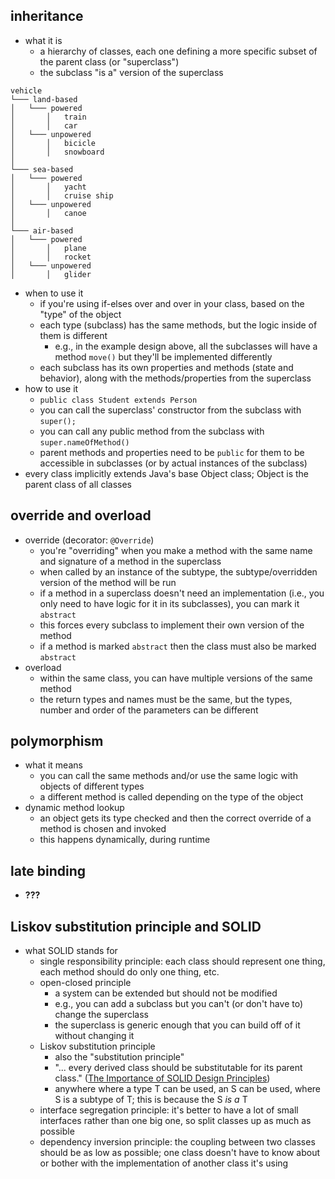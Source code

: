 ## inheritance
- what it is
    - a hierarchy of classes, each one defining a more specific subset of the parent class (or "superclass")
    - the subclass "is a" version of the superclass
```
vehicle
└─── land-based
│   └─── powered
│       │   train
│       │   car
│   └─── unpowered
│       │   bicicle
│       │   snowboard
│
└─── sea-based
│   └─── powered
│       │   yacht
│       │   cruise ship
│   └─── unpowered
│       │   canoe
│   
└─── air-based
│   └─── powered
│       │   plane
│       │   rocket
│   └─── unpowered
│       │   glider
```
- when to use it
    - if you're using if-elses over and over in your class, based on the "type" of the object
    - each type (subclass) has the same methods, but the logic inside of them is different
        - e.g., in the example design above, all the subclasses will have a method `move()` but they'll be implemented differently
    - each subclass has its own properties and methods (state and behavior), along with the methods/properties from the superclass
- how to use it
    - `public class Student extends Person`
    - you can call the superclass' constructor from the subclass with `super();`
    - you can call any public method from the subclass with `super.nameOfMethod()`
    - parent methods and properties need to be `public` for them to be accessible in subclasses (or by actual instances of the subclass)
- every class implicitly extends Java's base Object class; Object is the parent class of all classes

## override and overload
- override (decorator: `@Override`)
    - you're "overriding" when you make a method with the same name and signature of a method in the superclass
    - when called by an instance of the subtype, the subtype/overridden version of the method will be run
    - if a method in a superclass doesn't need an implementation (i.e., you only need to have logic for it in its subclasses), you can mark it `abstract`
    - this forces every subclass to implement their own version of the method
    - if a method is marked `abstract` then the class must also be marked `abstract`
- overload
    - within the same class, you can have multiple versions of the same method
    - the return types and names must be the same, but the types, number and order of the parameters can be different

## polymorphism
- what it means
    - you can call the same methods and/or use the same logic with objects of different types
    - a different method is called depending on the type of the object
- dynamic method lookup
    - an object gets its type checked and then the correct override of a method is chosen and invoked
    - this happens dynamically, during runtime

## late binding
- **???**

## Liskov substitution principle and SOLID
- what SOLID stands for
    - single responsibility principle: each class should represent one thing, each method should do only one thing, etc.
    - open-closed principle
        - a system can be extended but should not be modified
        - e.g., you can add a subclass but you can't (or don't have to) change the superclass
        - the superclass is generic enough that you can build off of it without changing it
    - Liskov substitution principle
        - also the "substitution principle"
        - "... every derived class should be substitutable for its parent class." ([The Importance of SOLID Design Principles](https://www.bmc.com/blogs/solid-design-principles/))
        - anywhere where a type T can be used, an S can be used, where S is a subtype of T; this is because the S _is a_ T
    - interface segregation principle: it's better to have a lot of small interfaces rather than one big one, so split classes up as much as possible
    - dependency inversion principle: the coupling between two classes should be as low as possible; one class doesn't have to know about or bother with the implementation of another class it's using
